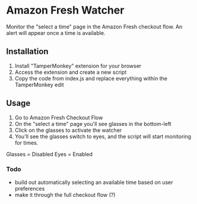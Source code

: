 # Amazon Fresh Watcher
Monitor the "select a time" page in the Amazon Fresh checkout flow. An alert will appear once a time is available.

## Installation
1. Install "TamperMonkey" extension for your browser
2. Access the extension and create a new script
3. Copy the code from index.js and replace everything within the TamperMonkey edit

## Usage
1. Go to Amazon Fresh Checkout Flow
2. On the "select a time" page you'll see glasses in the bottom-left
3. Click on the glasses to activate the watcher
4. You'll see the glasses switch to eyes, and the script will start monitoring for times.

Glasses = Disabled
Eyes = Enabled

### Todo
- build out automatically selecting an available time based on user preferences
- make it through the full checkout flow (?)
